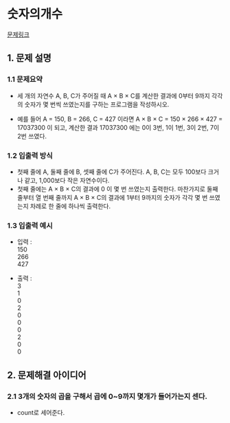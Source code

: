 # 숫자의개수
[문제링크](https://www.acmicpc.net/problem/2577)

## 1. 문제 설명

### 1.1 문제요약
- 세 개의 자연수 A, B, C가 주어질 때 A × B × C를 계산한 결과에 0부터 9까지 각각의 숫자가 몇 번씩 쓰였는지를 구하는 프로그램을 작성하시오.

- 예를 들어 A = 150, B = 266, C = 427 이라면 A × B × C = 150 × 266 × 427 = 17037300 이 되고, 계산한 결과 17037300 에는 0이 3번, 1이 1번, 3이 2번, 7이 2번 쓰였다.

### 1.2 입출력 방식 
- 첫째 줄에 A, 둘째 줄에 B, 셋째 줄에 C가 주어진다. A, B, C는 모두 100보다 크거나 같고, 1,000보다 작은 자연수이다.
- 첫째 줄에는 A × B × C의 결과에 0 이 몇 번 쓰였는지 출력한다. 마찬가지로 둘째 줄부터 열 번째 줄까지 A × B × C의 결과에 1부터 9까지의 숫자가 각각 몇 번 쓰였는지 차례로 한 줄에 하나씩 출력한다.

### 1.3 입출력 예시
- 입력 : 
<br>150<br>
266<br>
427  

- 출력 : 
<br>3<br>
1<br>
0<br>
2<br>
0<br>
0<br>
0<br>
2<br>
0<br>
0

## 2. 문제해결 아이디어

### 2.1 3개의 숫자의 곱을 구해서 곱에 0~9까지 몇개가 들어가는지 센다. 
- count로 세어준다.